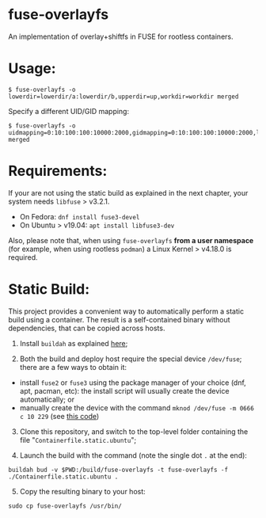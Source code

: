 fuse-overlayfs
===========

An implementation of overlay+shiftfs in FUSE for rootless containers.

Usage:
=======================================================

```
$ fuse-overlayfs -o lowerdir=lowerdir/a:lowerdir/b,upperdir=up,workdir=workdir merged
```

Specify a different UID/GID mapping:

```
$ fuse-overlayfs -o uidmapping=0:10:100:100:10000:2000,gidmapping=0:10:100:100:10000:2000,lowerdir=lowerdir/a:lowerdir/b,upperdir=up,workdir=workdir merged
```

Requirements:
=======================================================

If your are not using the static build as explained in the next chapter, your system needs `libfuse` > v3.2.1.

* On Fedora: `dnf install fuse3-devel`
* On Ubuntu > v19.04: `apt install libfuse3-dev`

Also, please note that, when using `fuse-overlayfs` **from a user namespace** 
(for example, when using rootless `podman`) a Linux Kernel > v4.18.0 is required.


Static Build:
=======================================================

This project provides a convenient way to automatically perform a static build using a container.
The result is a self-contained binary without dependencies, that can be copied across hosts.

1. Install `buildah` as explained [here](https://github.com/containers/buildah/blob/master/install.md);

2. Both the build and deploy host require the special device `/dev/fuse`; there are a few ways to obtain it:

  * install `fuse2` or `fuse3` using the package manager of your choice (dnf, apt, pacman, etc): 
the install script will usually create the device automatically; or
  * manually create the device with the command `mknod /dev/fuse -m 0666 c 10 229` 
(see [this code](https://github.com/libfuse/libfuse/blob/f0e08cc700d629da2d46def8b620b0ed858cc0d9/util/install_helper.sh#L35))

3. Clone this repository, and switch to the top-level folder containing the file "`Containerfile.static.ubuntu`";

4. Launch the build with the command (note the single dot `.` at the end): 
```
buildah bud -v $PWD:/build/fuse-overlayfs -t fuse-overlayfs -f ./Containerfile.static.ubuntu .
```

5. Copy the resulting binary to your host:

```
sudo cp fuse-overlayfs /usr/bin/
```

